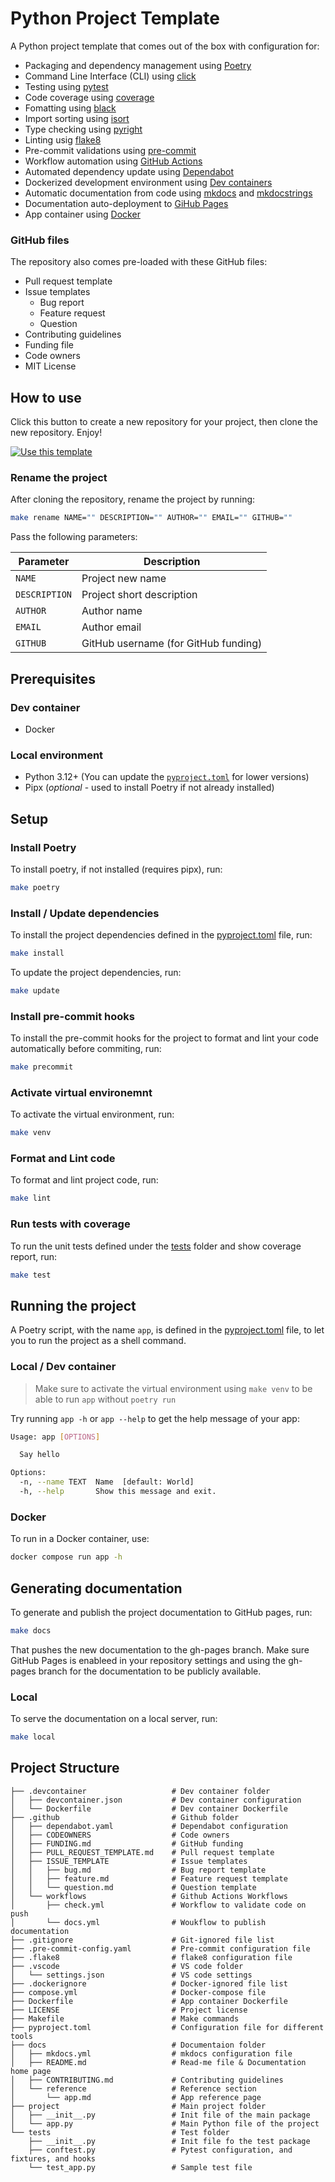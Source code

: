 # Python Project Template 
A Python project template that comes out of the box with configuration for:

- Packaging and dependency management using [Poetry](https://python-poetry.org)
- Command Line Interface (CLI) using [click](https://click.palletsprojects.com)
- Testing using [pytest](https://pytest.org)
- Code coverage using [coverage](https://coverage.readthedocs.io)
- Fomatting using [black](https://black.readthedocs.io) 
- Import sorting using [isort](https://pycqa.github.io/isort)
- Type checking using [pyright](https://microsoft.github.io/pyright)
- Linting usig [flake8](https://flake8.pycqa.org)
- Pre-commit validations using [pre-commit](https://pre-commit.com)
- Workflow automation using [GitHub Actions](https://github.com/features/actions)
- Automated dependency update using [Dependabot](https://docs.github.com/en/code-security/dependabot)
- Dockerized development environment using [Dev containers](https://code.visualstudio.com/docs/devcontainers/containers)
- Automatic documentation from code using [mkdocs](https://www.mkdocs.org) and [mkdocstrings](https://mkdocstrings.github.io)
- Documentation auto-deployment to [GiHub Pages](https://pages.github.com)
- App container using [Docker](https://docker.com)


### GitHub files
The repository also comes pre-loaded with these GitHub files:

- Pull request template
- Issue templates
  - Bug report
  - Feature request
  - Question
- Contributing guidelines
- Funding file
- Code owners
- MIT License

## How to use
Click this button to create a new repository for your project, then clone the new repository. Enjoy!

[![Use this template]( https://img.shields.io/badge/Use%20this%20template-238636?style=for-the-badge)](https://github.com/amrabed/python/generate)

### Rename the project
After cloning the repository, rename the project by running:
```bash
make rename NAME="" DESCRIPTION="" AUTHOR="" EMAIL="" GITHUB=""
```
Pass the following parameters:

Parameter | Description
--- | ---
`NAME` | Project new name
`DESCRIPTION` | Project short description
`AUTHOR` | Author name
`EMAIL`| Author email 
`GITHUB`| GitHub username (for GitHub funding)


## Prerequisites
### Dev container
- Docker

### Local environment
- Python 3.12+ (You can update the [`pyproject.toml`](../pyproject.toml#L39) for lower versions)
- Pipx (*optional* - used to install Poetry if not already installed)

## Setup

### Install Poetry
To install poetry, if not installed (requires pipx), run:
```bash
make poetry
```

### Install / Update dependencies
To install the project dependencies defined in the [pyproject.toml](../pyproject.toml) file, run:
```bash
make install
```

To update the project dependencies, run:
```bash
make update
```

### Install pre-commit hooks
To install the pre-commit hooks for the project to format and lint your code automatically before commiting, run: 
```bash
make precommit
```

### Activate virtual environemnt
To activate the virtual environment, run:
```bash
make venv
```

### Format and Lint code
To format and lint project code, run:
```bash
make lint
```

### Run tests with coverage
To run the unit tests defined under the [tests](../tests/) folder and show coverage report, run:
```bash
make test
```

## Running the project
A Poetry script, with the name `app`, is defined in the [pyproject.toml](../pyproject.toml#L36) file, to let you to run the project as a shell command.

### Local / Dev container
> Make sure to activate the virtual environment using `make venv` to be able to run `app` without `poetry run`

Try running `app -h` or `app --help` to get the help message of your app:
```bash
Usage: app [OPTIONS]

  Say hello

Options:
  -n, --name TEXT  Name  [default: World]
  -h, --help       Show this message and exit.
```

### Docker
To run in a Docker container, use:
```bash
docker compose run app -h
```

## Generating documentation
To generate and publish the project documentation to GitHub pages, run:
```bash
make docs
```
That pushes the new documentation to the gh-pages branch. 
Make sure GitHub Pages is enableed in your repository settings and using the gh-pages branch for the documentation to be publicly available.

### Local
To serve the documentation on a local server, run:
```bash
make local
```

## Project Structure

```
├── .devcontainer                   # Dev container folder
│   ├── devcontainer.json           # Dev container configuration
│   └── Dockerfile                  # Dev container Dockerfile
├── .github                         # Github folder
│   ├── dependabot.yaml             # Dependabot configuration
│   ├── CODEOWNERS                  # Code owners
│   ├── FUNDING.md                  # GitHub funding
│   ├── PULL_REQUEST_TEMPLATE.md    # Pull request template
│   ├── ISSUE_TEMPLATE              # Issue templates
│   │   ├── bug.md                  # Bug report template
│   │   ├── feature.md              # Feature request template
│   │   └── question.md             # Question template
│   └── workflows                   # Github Actions Workflows
│       ├── check.yml               # Workflow to validate code on push
│       └── docs.yml                # Woukflow to publish documentation
├── .gitignore                      # Git-ignored file list
├── .pre-commit-config.yaml         # Pre-commit configuration file
├── .flake8                         # flake8 configuration file
├── .vscode                         # VS code folder
│   └── settings.json               # VS code settings
├── .dockerignore                   # Docker-ignored file list
├── compose.yml                     # Docker-compose file
├── Dockerfile                      # App container Dockerfile
├── LICENSE                         # Project license
├── Makefile                        # Make commands
├── pyproject.toml                  # Configuration file for different tools
├── docs                            # Documentaion folder
│   ├── mkdocs.yml                  # mkdocs configuration file
│   ├── README.md                   # Read-me file & Documentation home page
│   ├── CONTRIBUTING.md             # Contributing guidelines
│   └── reference                   # Reference section
│       └── app.md                  # App reference page
├── project                         # Main project folder
│   ├── __init__.py                 # Init file of the main package
│   └── app.py                      # Main Python file of the project
└── tests                           # Test folder
    ├── __init__.py                 # Init file fo the test package
    ├── conftest.py                 # Pytest configuration, and fixtures, and hooks
    └── test_app.py                 # Sample test file
```